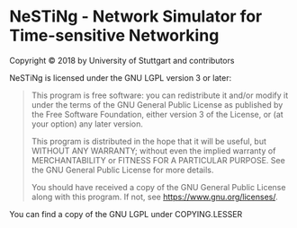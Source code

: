 # NeSTiNg - Network Simulator for Time-sensitive Networking

Copyright &copy; 2018 by University of Stuttgart and contributors

NeSTiNg is licensed under the GNU LGPL version 3 or later:

> This program is free software: you can redistribute it and/or modify
> it under the terms of the GNU General Public License as published by
> the Free Software Foundation, either version 3 of the License, or
> (at your option) any later version.
> 
> This program is distributed in the hope that it will be useful,
> but WITHOUT ANY WARRANTY; without even the implied warranty of
> MERCHANTABILITY or FITNESS FOR A PARTICULAR PURPOSE.  See the
> GNU General Public License for more details.
> 
> You should have received a copy of the GNU General Public License
> along with this program.  If not, see <https://www.gnu.org/licenses/>.

You can find a copy of the GNU LGPL under COPYING.LESSER